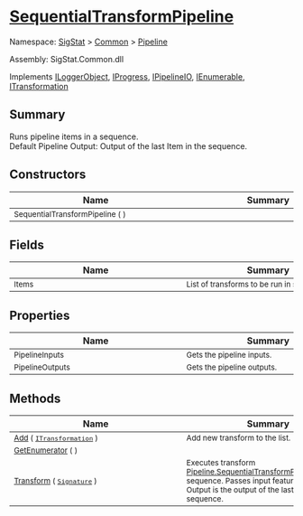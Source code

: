 # [SequentialTransformPipeline](./SequentialTransformPipeline.md)

Namespace: [SigStat]() > [Common](./../README.md) > [Pipeline](./README.md)

Assembly: SigStat.Common.dll

Implements [ILoggerObject](./../ILoggerObject.md), [IProgress](./../Helpers/IProgress.md), [IPipelineIO](./IPipelineIO.md), [IEnumerable](https://docs.microsoft.com/en-us/dotnet/api/System.Collections.IEnumerable), [ITransformation](./../ITransformation.md)

## Summary
Runs pipeline items in a sequence.  <br>Default Pipeline Output: Output of the last Item in the sequence.

## Constructors

| Name | Summary | 
| --- | --- | 
| <div style="width:290px"><sub>SequentialTransformPipeline (  )</sub></div>| <div style="width:290px"><sub></sub></div>| <br>


## Fields

| Name | Summary | 
| --- | --- | 
| <div style="width:290px"><sub>Items</sub></div>| <div style="width:290px"><sub>List of transforms to be run in sequence.</sub></div>| <br>


## Properties

| Name | Summary | 
| --- | --- | 
| <div style="width:290px"><sub>PipelineInputs</sub></div>| <div style="width:290px"><sub>Gets the pipeline inputs.</sub></div>| <br>
| <div style="width:290px"><sub>PipelineOutputs</sub></div>| <div style="width:290px"><sub>Gets the pipeline outputs.</sub></div>| <br>


## Methods

| Name | Summary | 
| --- | --- | 
| <div style="width:290px"><sub>[Add](./Methods/SequentialTransformPipeline-100663508.md) ( [`ITransformation`](./../ITransformation.md) )</sub></div>| <div style="width:290px"><sub>Add new transform to the list.</sub></div>| <br>
| <div style="width:290px"><sub>[GetEnumerator](./Methods/SequentialTransformPipeline-100663507.md) (  )</sub></div>| <div style="width:290px"><sub></sub></div>| <br>
| <div style="width:290px"><sub>[Transform](./Methods/SequentialTransformPipeline-100663509.md) ( [`Signature`](./../Signature.md) )</sub></div>| <div style="width:290px"><sub>Executes transform [Pipeline.SequentialTransformPipeline.Items](https://github.com/hargitomi97/sigstat/blob/master/docs/md/.md) in sequence.  Passes input features for each.  Output is the output of the last Item in the sequence.</sub></div>| <br>


